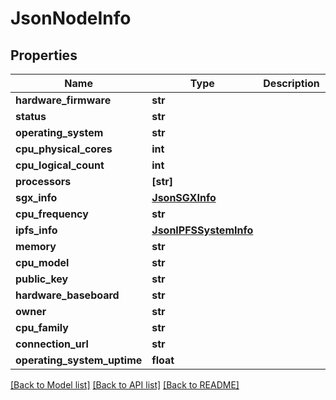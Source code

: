 # JsonNodeInfo


## Properties
Name | Type | Description | Notes
------------ | ------------- | ------------- | -------------
**hardware_firmware** | **str** |  | [optional] 
**status** | **str** |  | [optional] 
**operating_system** | **str** |  | [optional] 
**cpu_physical_cores** | **int** |  | [optional] 
**cpu_logical_count** | **int** |  | [optional] 
**processors** | **[str]** |  | [optional] 
**sgx_info** | [**JsonSGXInfo**](JsonSGXInfo.md) |  | [optional] 
**cpu_frequency** | **str** |  | [optional] 
**ipfs_info** | [**JsonIPFSSystemInfo**](JsonIPFSSystemInfo.md) |  | [optional] 
**memory** | **str** |  | [optional] 
**cpu_model** | **str** |  | [optional] 
**public_key** | **str** |  | [optional] 
**hardware_baseboard** | **str** |  | [optional] 
**owner** | **str** |  | [optional] 
**cpu_family** | **str** |  | [optional] 
**connection_url** | **str** |  | [optional] 
**operating_system_uptime** | **float** |  | [optional] 

[[Back to Model list]](../README.md#documentation-for-models) [[Back to API list]](../README.md#documentation-for-api-endpoints) [[Back to README]](../README.md)


